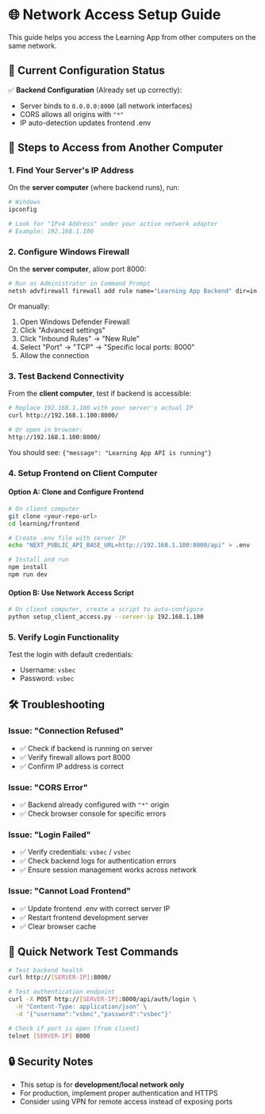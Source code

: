 # 🌐 Network Access Setup Guide

This guide helps you access the Learning App from other computers on the same network.

## 🔧 Current Configuration Status

✅ **Backend Configuration** (Already set up correctly):
- Server binds to `0.0.0.0:8000` (all network interfaces)
- CORS allows all origins with `"*"`
- IP auto-detection updates frontend .env

## 🚀 Steps to Access from Another Computer

### 1. **Find Your Server's IP Address**

On the **server computer** (where backend runs), run:

```bash
# Windows
ipconfig

# Look for "IPv4 Address" under your active network adapter
# Example: 192.168.1.100
```

### 2. **Configure Windows Firewall**

On the **server computer**, allow port 8000:

```bash
# Run as Administrator in Command Prompt
netsh advfirewall firewall add rule name="Learning App Backend" dir=in action=allow protocol=TCP localport=8000
```

Or manually:
1. Open Windows Defender Firewall
2. Click "Advanced settings"
3. Click "Inbound Rules" → "New Rule"
4. Select "Port" → "TCP" → "Specific local ports: 8000"
5. Allow the connection

### 3. **Test Backend Connectivity**

From the **client computer**, test if backend is accessible:

```bash
# Replace 192.168.1.100 with your server's actual IP
curl http://192.168.1.100:8000/

# Or open in browser:
http://192.168.1.100:8000/
```

You should see: `{"message": "Learning App API is running"}`

### 4. **Setup Frontend on Client Computer**

#### Option A: Clone and Configure Frontend
```bash
# On client computer
git clone <your-repo-url>
cd learning/frontend

# Create .env file with server IP
echo "NEXT_PUBLIC_API_BASE_URL=http://192.168.1.100:8000/api" > .env

# Install and run
npm install
npm run dev
```

#### Option B: Use Network Access Script
```bash
# On client computer, create a script to auto-configure
python setup_client_access.py --server-ip 192.168.1.100
```

### 5. **Verify Login Functionality**

Test the login with default credentials:
- Username: `vsbec`
- Password: `vsbec`

## 🛠️ Troubleshooting

### Issue: "Connection Refused"
- ✅ Check if backend is running on server
- ✅ Verify firewall allows port 8000
- ✅ Confirm IP address is correct

### Issue: "CORS Error"
- ✅ Backend already configured with `"*"` origin
- ✅ Check browser console for specific errors

### Issue: "Login Failed"
- ✅ Verify credentials: `vsbec` / `vsbec`
- ✅ Check backend logs for authentication errors
- ✅ Ensure session management works across network

### Issue: "Cannot Load Frontend"
- ✅ Update frontend .env with correct server IP
- ✅ Restart frontend development server
- ✅ Clear browser cache

## 📱 Quick Network Test Commands

```bash
# Test backend health
curl http://[SERVER-IP]:8000/

# Test authentication endpoint
curl -X POST http://[SERVER-IP]:8000/api/auth/login \
  -H "Content-Type: application/json" \
  -d '{"username":"vsbec","password":"vsbec"}'

# Check if port is open (from client)
telnet [SERVER-IP] 8000
```

## 🔒 Security Notes

- This setup is for **development/local network only**
- For production, implement proper authentication and HTTPS
- Consider using VPN for remote access instead of exposing ports
